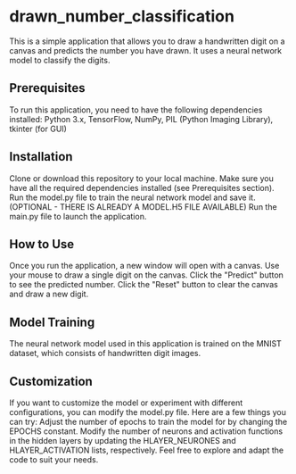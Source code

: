 # drawn_number_classification
This is a simple application that allows you to draw a handwritten digit on a canvas and predicts the number you have drawn. It uses a neural network model to classify the digits.

## Prerequisites
To run this application, you need to have the following dependencies installed:
Python 3.x,
TensorFlow,
NumPy,
PIL (Python Imaging Library),
tkinter (for GUI)

## Installation
Clone or download this repository to your local machine.
Make sure you have all the required dependencies installed (see Prerequisites section).
Run the model.py file to train the neural network model and save it. (OPTIONAL - THERE IS ALREADY A MODEL.H5 FILE AVAILABLE)
Run the main.py file to launch the application.

## How to Use
Once you run the application, a new window will open with a canvas.
Use your mouse to draw a single digit on the canvas.
Click the "Predict" button to see the predicted number.
Click the "Reset" button to clear the canvas and draw a new digit.

## Model Training
The neural network model used in this application is trained on the MNIST dataset, which consists of handwritten digit images.

## Customization
If you want to customize the model or experiment with different configurations, you can modify the model.py file. Here are a few things you can try:
Adjust the number of epochs to train the model for by changing the EPOCHS constant.
Modify the number of neurons and activation functions in the hidden layers by updating the HLAYER_NEURONES and HLAYER_ACTIVATION lists, respectively.
Feel free to explore and adapt the code to suit your needs.

